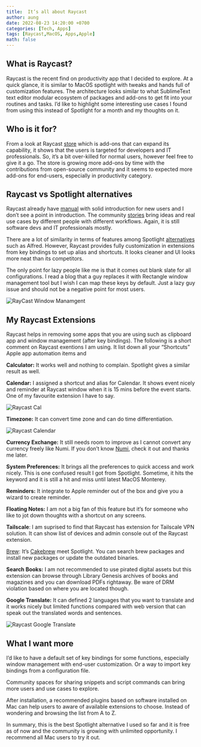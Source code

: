 ```yaml
---
title:  It’s all about Raycast
author: aung
date: 2022-08-23 14:20:00 +0700
categories: [Tech, Apps]
tags: [Raycast,MacOS, Apps,Apple]
math: false
---
```


## What is Raycast?

Raycast is the recent find on productivity app that I decided to explore. At a quick glance, it is similar to MacOS spotlight with tweaks and hands full of customization features. The architecture looks similar to what SublimeText text editor modular ecosystem of packages and add-ons to get fit into your routines and tasks. I’d like to highlight some interesting use cases I found from using this instead of Spotlight for a month and my thoughts on it.

## Who is it for?

From a look at Raycast [store](https://www.raycast.com/store) which is add-ons that  can expand its capability, it shows that the users is targeted for developers and IT professionals. So, it’s a bit over-killed for normal users, however feel free to give it a go. The store is growing more add-ons by time with the contributions from open-source community and it seems to expected more add-ons for end-users, especially in productivity category. 

## Raycast vs Spotlight alternatives

Raycast already have [manual](https://manual.raycast.com) with solid introduction for new users and I don’t see a point in introduction.  The community [stories](https://www.raycast.com/community-stories)  bring ideas and real use cases by different people  with different workflows. Again, it is still software devs and IT professionals mostly.

There are a lot of similarity in terms of features among Spotlight [alternatives](https://www.makeuseof.com/tag/spotlight-alternatives-mac-search/) such as Alfred. However, Raycast provides fully customization in extensions from key bindings to set up alias and shortcuts. It looks cleaner and UI looks more neat than its competitors.

The only point for lazy people like me is that it comes out blank slate for all configurations. I read a blog that a guy replaces it with Rectangle window management tool but I wish I can map these keys by default. Just a lazy guy issue and should not be a negative point for most users.

![RayCast Window Manamgent](/raycast-win.png)

## My Raycast Extensions

Raycast helps in removing some apps that you are using such as clipboard app and window management (after key bindings).  The following is a short comment on Raycast exentions I am using. It list down all your “Shortcuts” Apple app automation items and 

**Calculator:** It works well and nothing to complain. Spotlight gives a similar result as well.

**Calendar:** I assigned a shortcut and alias for Calendar. It shows event nicely and reminder at Raycast window when it is 15 mins before the event starts.  One of my favourite extension I have to say.

![Raycast Cal](/raycast-cal.png)

**Timezone:** It can convert time zone and can do time differentiation. 

![Raycast Calendar](/raycast-time.png)

**Currency Exchange:** It still needs room to improve as I cannot convert any currency freely like Numi. If you don’t know [Numi](https://numi.app), check it out and thanks me later.

**System Preferences:** It brings all the preferences to quick access and work nicely. This is one confused result I got from Spotlight.  Sometime, it hits the keyword and it is still a hit and miss until latest MacOS Monterey. 

**Reminders:** It integrate to Apple reminder out of the box and give you a wizard to create reminder. 

**Floating Notes:** I am not a big fan of this feature but it’s for someone who like to jot down thoughts with a shortcut on any screens.

**Tailscale**: I am suprised to find that Raycast has extension for Tailscale VPN solution. It can show list of devices and admin console out of the Raycast extension.

[Brew](https://www.cakebrew.com):  It’s [Cakebrew](https://www.cakebrew.com) meet Spotlight. You can search brew packages and install new packages or update the outdated binaries. 

**Search Books:** I am not recommended to use pirated digital assets but this extension can browse through Library Genesis archives of books and magazines and you can download PDFs rightaway. Be ware of DRM violation based on where you are located though.

**Google Translate:** It can defined 2 languages that you want to translate and it works nicely but limited functions compared with web version that can speak out the translated words and sentences.

![Raycast Google Translate](/raycast-translate.png)

## What I want more

 I’d like to have a default set of key bindings for some functions, especially window management with end-user customization. Or a way to import key bindings from a configuration file. 

Community spaces for sharing snippets and script commands can bring more users and use cases to explore. 

After installation, a recommended plugins based on software installed on Mac can help users to aware of available extensions to choose. Instead of wondering and browsing the list from A to Z.

In summary, this is the best Spotlight alternative I used so far and it is free as of now and the community is growing with unlimited opportunity. I recommend all Mac users to try it out.